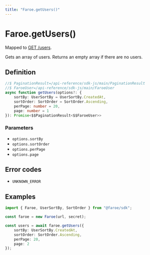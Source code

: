 ```yaml
---
title: "Faroe.getUsers()"
---
```


# Faroe.getUsers()

Mapped to [GET /users](/api-reference/rest/endpoints/get_users).

Gets an array of users. Returns an empty array if there are no users.

## Definition

```ts
//$ PaginationResult=/api-reference/sdk-js/main/PaginationResult
//$ FaroeUser=/api-reference/sdk-js/main/FaroeUser
async function getUsers(options?: {
    sortBy: UserSortBy = UserSortBy.CreatedAt,
    sortOrder: SortOrder = SortOrder.Ascending,
    perPage: number = 20,
    page: number = 1
}): Promise<$$PaginationResult<$$FaroeUser>>
```

### Parameters

- `options.sortBy` 
- `options.sortOrder`
- `options.perPage`
- `options.page`

## Error codes

- `UNKNOWN_ERROR`

## Examples

```ts
import { Faroe, UserSortBy, SortOrder } from "@faroe/sdk";

const faroe = new Faroe(url, secret);

const users = await faroe.getUsers({
    sortBy: UserSortBy.CreatedAt,
    sortOrder: SortOrder.Ascending,
    perPage: 20,
    page: 2
});
```
